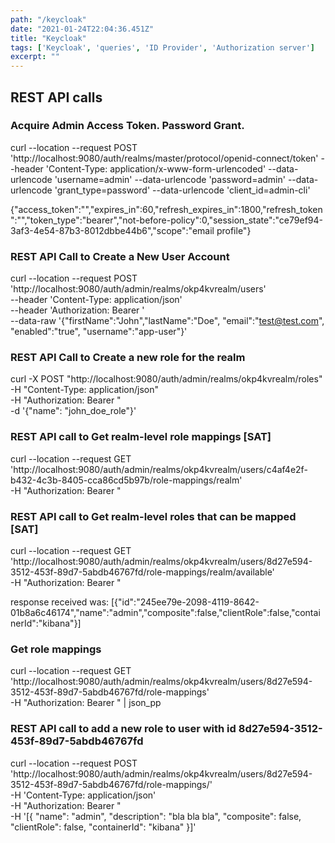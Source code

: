 ```yaml
---
path: "/keycloak"
date: "2021-01-24T22:04:36.451Z"
title: "Keycloak"
tags: ['Keycloak', 'queries', 'ID Provider', 'Authorization server']
excerpt: ""
---
```


## REST API calls

### Acquire Admin Access Token. Password Grant.

curl --location --request POST 'http://localhost:9080/auth/realms/master/protocol/openid-connect/token' --header 'Content-Type: application/x-www-form-urlencoded' --data-urlencode 'username=admin' --data-urlencode 'password=admin' --data-urlencode 'grant_type=password' --data-urlencode 'client_id=admin-cli'

{"access_token":"","expires_in":60,"refresh_expires_in":1800,"refresh_token":"","token_type":"bearer","not-before-policy":0,"session_state":"ce79ef94-3af3-4e54-87b3-8012dbbe44b6","scope":"email profile"}

### REST API Call to Create a New User Account

curl --location --request POST 'http://localhost:9080/auth/admin/realms/okp4kvrealm/users' \
--header 'Content-Type: application/json' \
--header 'Authorization: Bearer ' \
--data-raw '{"firstName":"John","lastName":"Doe", "email":"test@test.com", "enabled":"true", "username":"app-user"}'

### REST API Call to Create a new role for the realm

curl -X POST "http://localhost:9080/auth/admin/realms/okp4kvrealm/roles" 
 -H "Content-Type: application/json" \
 -H "Authorization: Bearer " \
 -d '{"name": "john_doe_role"}'

### REST API call to Get realm-level role mappings [SAT]

curl --location --request GET 'http://localhost:9080/auth/admin/realms/okp4kvrealm/users/c4af4e2f-b432-4c3b-8405-cca86cd5b97b/role-mappings/realm' \
 -H "Authorization: Bearer "
 
### REST API call to Get realm-level roles that can be mapped [SAT]

curl --location --request GET 'http://localhost:9080/auth/admin/realms/okp4kvrealm/users/8d27e594-3512-453f-89d7-5abdb46767fd/role-mappings/realm/available' \
 -H "Authorization: Bearer "
 
response received was: [{"id":"245ee79e-2098-4119-8642-01b8a6c46174","name":"admin","composite":false,"clientRole":false,"containerId":"kibana"}]

### Get role mappings

curl --location --request GET 'http://localhost:9080/auth/admin/realms/okp4kvrealm/users/8d27e594-3512-453f-89d7-5abdb46767fd/role-mappings' \
 -H "Authorization: Bearer " | json_pp


### REST API call to add a new role to user with id 8d27e594-3512-453f-89d7-5abdb46767fd

curl --location --request POST 'http://localhost:9080/auth/admin/realms/okp4kvrealm/users/8d27e594-3512-453f-89d7-5abdb46767fd/role-mappings/' \
 -H 'Content-Type: application/json' \
 -H "Authorization: Bearer "\
 -H '[{
        "name": "admin",
        "description": "bla bla bla",
        "composite": false,
        "clientRole": false,
        "containerId": "kibana"
}]'

